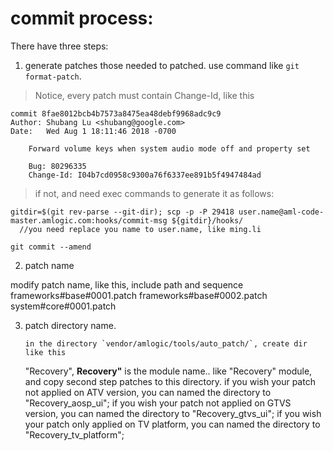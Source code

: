 # commit process:

There have three steps:

1. generate patches those needed to patched.
  use command like `git format-patch`.
>Notice, every patch must contain Change-Id, like this

```
commit 8fae8012bcb4b7573a8475ea48debf9968adc9c9
Author: Shubang Lu <shubang@google.com>
Date:   Wed Aug 1 18:11:46 2018 -0700

    Forward volume keys when system audio mode off and property set

    Bug: 80296335
    Change-Id: I04b7cd0958c9300a76f6337ee891b5f4947484ad
```
> if not, and need exec commands to generate it as follows:

```
gitdir=$(git rev-parse --git-dir); scp -p -P 29418 user.name@aml-code-master.amlogic.com:hooks/commit-msg ${gitdir}/hooks/
  //you need replace you name to user.name, like ming.li

git commit --amend
```

2. patch name

modify patch name, like this, include path and sequence
    frameworks#base#0001.patch
    frameworks#base#0002.patch
    system#core#0001.patch


3. patch directory name.

       in the directory `vendor/amlogic/tools/auto_patch/`, create dir like this
   "Recovery", **Recovery"** is the module name..
   like "Recovery" module, and copy second step patches to this directory.
       if you wish your patch not applied on ATV version, you can named the directory to "Recovery_aosp_ui"; 
       if you wish your patch not applied on GTVS version, you can named the directory to "Recovery_gtvs_ui"; 
       if you wish your patch only applied on TV platform, you can named the directory to "Recovery_tv_platform"; 
